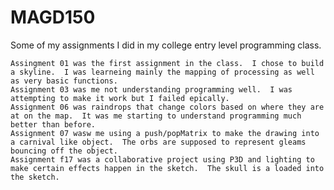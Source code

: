 # MAGD150
Some of my assignments I did in my college entry level programming class.

    Assingment 01 was the first assignment in the class.  I chose to build a skyline.  I was learneing mainly the mapping of processing as well as very basic functions.
    Assignment 03 was me not understanding programming well.  I was attempting to make it work but I failed epically.
    Assignment 06 was raindrops that change colors based on where they are at on the map.  It was me starting to understand programming much better than before.
    Assignment 07 wasw me using a push/popMatrix to make the drawing into a carnival like object.  The orbs are supposed to represent gleams bouncing off the object.
    Assignment f17 was a collaborative project using P3D and lighting to make certain effects happen in the sketch.  The skull is a loaded into the sketch.
    
